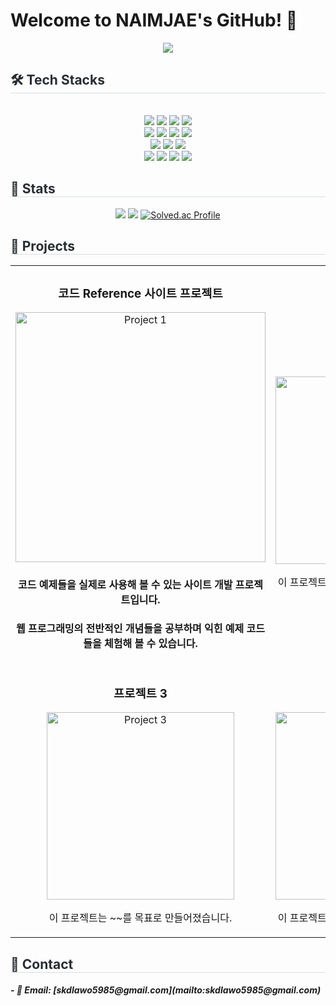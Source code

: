 # Welcome to NAIMJAE's GitHub! 👋
<div align= "center">
  <img src="https://capsule-render.vercel.app/api?type=waving&height=300&color=gradient&text=Welcome👋" />
</div>
<div style="text-align: left;">
  <h2 style="border-bottom: 1px solid #d8dee4; color: #282d33;"> 🛠️ Tech Stacks </h2>
  <br> 
  <div  align= "center"> 
    <img src="https://img.shields.io/badge/CSS3-1572B6?style=flat&logo=CSS3&logoColor=white">
    <img src="https://img.shields.io/badge/HTML5-E34F26?style=flat&logo=HTML5&logoColor=white">
    <img src="https://img.shields.io/badge/Javascript-F7DF1E?style=flat&logo=Javascript&logoColor=white">
    <img src="https://img.shields.io/badge/React-61DAFB?style=flat&logo=React&logoColor=white">
    <br/>
    <img src="https://img.shields.io/badge/Java-007396?style=flat&logo=Java&logoColor=white">
    <img src="https://img.shields.io/badge/JSP-007396?style=flat&logo=JSP&logoColor=white">
    <img src="https://img.shields.io/badge/Spring-6DB33F?style=flat&logo=Spring&logoColor=white">
    <img src="https://img.shields.io/badge/Spring Boot-6DB33F?style=flat&logo=Spring Boot&logoColor=white">
    <br/>
    <img src="https://img.shields.io/badge/MySQL-4479A1?style=flat&logo=MySQL&logoColor=white">
    <img src="https://img.shields.io/badge/Oracle-F80000?style=flat&logo=Oracle&logoColor=white">
    <img src="https://img.shields.io/badge/PostgreSQL-336791?style=flat&logo=PostgreSQL&logoColor=white">
    <br/>
    <img src="https://img.shields.io/badge/Amazon AWS-232F3E?style=flat&logo=Amazon AWS&logoColor=white">
    <img src="https://img.shields.io/badge/Linux-FCC624?style=flat&logo=Linux&logoColor=white">
    <img src="https://img.shields.io/badge/Git-F05032?style=flat&logo=Git&logoColor=white">
    <img src="https://img.shields.io/badge/Github-181717?style=flat&logo=Github&logoColor=white">
  </div>
</div>
<div style="text-align: left;"> 
  <h2 style="border-bottom: 1px solid #d8dee4; color: #282d33;"> 🏅 Stats </h2>
  <div align= "center">
    <img src="https://github-readme-stats.vercel.app/api?username=NAIMJAE&bg_color=180,ffffff,00000000&title_color=000000&text_color=000000"/>
    <img src="https://github-readme-stats.vercel.app/api/top-langs/?username=NAIMJAE&layout=compact&bg_color=180,ffffff,00000000&title_color=000000&text_color=000000"/>
    <a href="https://solved.ac/qkrdlawo5985/">
      <img src="http://mazassumnida.wtf/api/v2/generate_badge?boj=qkrdlawo5985" alt="Solved.ac Profile">
    </a>
  </div> 
</div>
<div style="text-align: left;"> 
  <h2 style="border-bottom: 1px solid #d8dee4; color: #282d33;"> 📂 Projects </h2>
  <div align="center">
    <table>
      <tr>
        <td align="center">
          <h3>코드 Reference 사이트 프로젝트</h3>
          <img src="https://github.com/user-attachments/assets/ee110e5d-6866-41d1-bf8f-4ef3b884f7c0" alt="Project 1" width="400">
          <h4>코드 예제들을 실제로 사용해 볼 수 있는 사이트 개발 프로젝트입니다.</h4>
          <h4>웹 프로그래밍의 전반적인 개념들을 공부하며 익힌 예제 코드들을 체험해 볼 수 있습니다.</h4>
        </td>
        <td align="center">
          <h3>프로젝트 2</h3>
          <img src="./image.png" alt="Project 2" width="300">
          <p>이 프로젝트는 ~~를 목표로 만들어졌습니다.</p>
        </td>
      </tr>
      <tr>
        <td align="center">
          <h3>프로젝트 3</h3>
          <img src="./image.png" alt="Project 3" width="300">
          <p>이 프로젝트는 ~~를 목표로 만들어졌습니다.</p>
        </td>
        <td align="center">
          <h3>프로젝트 4</h3>
          <img src="./image.png" alt="Project 4" width="300">
          <p>이 프로젝트는 ~~를 목표로 만들어졌습니다.</p>
        </td>
      </tr>
    </table>
  </div>
</div>
<div style="text-align: left;"> 
  <h2 style="border-bottom: 1px solid #d8dee4; color: #282d33;"> 🏅 Contact </h2>
  <div align= "left">
    <h5>- 📧 Email: [skdlawo5985@gmail.com](mailto:skdlawo5985@gmail.com)</h3>
  </div> 
</div>
    
